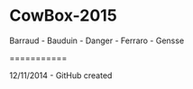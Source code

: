 CowBox-2015
===========

Barraud - Bauduin - Danger - Ferraro - Gensse

===========

12/11/2014 - GitHub created
